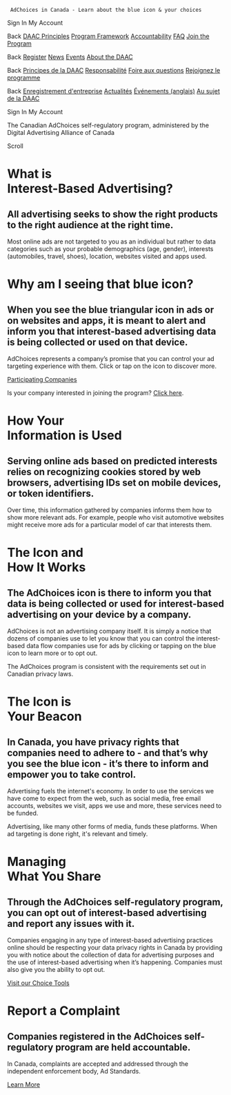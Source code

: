      AdChoices in Canada - Learn about the blue icon & your choices                             

[](/)

Sign In My Account

[](/search)

Back [DAAC Principles](/en/principles) [Program Framework](/en/about-adchoices) [Accountability](/en/accountability) [FAQ](/en/faq) [Join the Program](/en/business-registration)

Back [Register](/en/business-registration) [News](/en/news) [Events](https://youradchoices.ca/daac-events/) [About the DAAC](/en/about-daac)

Back [Principes de la DAAC](/fr/les-principes) [Responsabilité](/fr/responsabilite) [Foire aux questions](/fr/faq) [Rejoignez le programme](/fr/joindre)

Back [Enregistrement d'entreprise](/fr/enregistrement-dentreprise) [Actualités](/fr/actualites) [Événements (anglais)](/daac-events) [Au sujet de la DAAC](/fr/au-sujet)

Sign In My Account

[](/)

The Canadian AdChoices self-regulatory program, administered by the Digital Advertising Alliance of Canada

Scroll

What is  
Interest-Based Advertising?
=====================================

All advertising seeks to show the right products to the right audience at the right time.
-----------------------------------------------------------------------------------------

Most online ads are not targeted to you as an individual but rather to data categories such as your probable demographics (age, gender), interests (automobiles, travel, shoes), location, websites visited and apps used.

**Why am I seeing that blue icon?**
===================================

When you see the blue triangular icon in ads or on websites and apps, it is meant to alert and inform you that interest-based advertising data is being collected or used on that device.
-----------------------------------------------------------------------------------------------------------------------------------------------------------------------------------------

AdChoices represents a company’s promise that you can control your ad targeting experience with them. Click or tap on the icon to discover more.  
  

[Participating Companies](/en/participating-companies)

Is your company interested in joining the program? [Click here](/en/company-registration-form).

**How Your  
Information is Used**
==================================

Serving online ads based on predicted interests relies on recognizing cookies stored by web browsers, advertising IDs set on mobile devices, or token identifiers.
------------------------------------------------------------------------------------------------------------------------------------------------------------------

Over time, this information gathered by companies informs them how to show more relevant ads. For example, people who visit automotive websites might receive more ads for a particular model of car that interests them.

The Icon and  
How It Works
===========================

The AdChoices icon is there to inform you that data is being collected or used for interest-based advertising on your device by a company.
------------------------------------------------------------------------------------------------------------------------------------------

AdChoices is not an advertising company itself. It is simply a notice that dozens of companies use to let you know that you can control the interest-based data flow companies use for ads by clicking or tapping on the blue icon to learn more or to opt out.

The AdChoices program is consistent with the requirements set out in Canadian privacy laws.

  
  

**The Icon is  
Your Beacon**
=============================

In Canada, you have privacy rights that companies need to adhere to - and that’s why you see the blue icon - it’s there to inform and empower you to take control.
------------------------------------------------------------------------------------------------------------------------------------------------------------------

Advertising fuels the internet's economy. In order to use the services we have come to expect from the web, such as social media, free email accounts, websites we visit, apps we use and more, these services need to be funded.

Advertising, like many other forms of media, funds these platforms. When ad targeting is done right, it's relevant and timely.

Managing  
What You Share
=========================

Through the AdChoices self-regulatory program, you can opt out of interest-based advertising and report any issues with it.
---------------------------------------------------------------------------------------------------------------------------

Companies engaging in any type of interest-based advertising practices online should be respecting your data privacy rights in Canada by providing you with notice about the collection of data for advertising purposes and the use of interest-based advertising when it’s happening. Companies must also give you the ability to opt out.  
  

[Visit our Choice Tools](/en/tools)

**Report a Complaint**
======================

Companies registered in the AdChoices self-regulatory program are held accountable.
-----------------------------------------------------------------------------------

In Canada, complaints are accepted and addressed through the independent enforcement body, Ad Standards.  
  

[Learn More](/en/accountability)